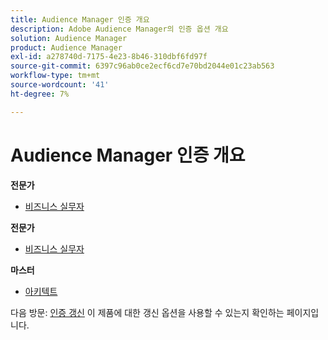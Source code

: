 ```yaml
---
title: Audience Manager 인증 개요
description: Adobe Audience Manager의 인증 옵션 개요
solution: Audience Manager
product: Audience Manager
exl-id: a278740d-7175-4e23-8b46-310dbf6fd97f
source-git-commit: 6397c96ab0ce2ecf6cd7e70bd2044e01c23ab563
workflow-type: tm+mt
source-wordcount: '41'
ht-degree: 7%

---
```


# Audience Manager 인증 개요

**전문가**

* [비즈니스 실무자](/help/certifications/aam/aam-p-business.md) <!--AD0-E458-->

**전문가**

* [비즈니스 실무자](/help/certifications/aam/aam-e-business.md) <!--AD0-E457-->

**마스터**

* [아키텍트](/help/certifications/aam/aam-m-architect.md) <!--AD0-E454-->

다음 방문: [인증 갱신](/help/certifications/renew.md) 이 제품에 대한 갱신 옵션을 사용할 수 있는지 확인하는 페이지입니다.
